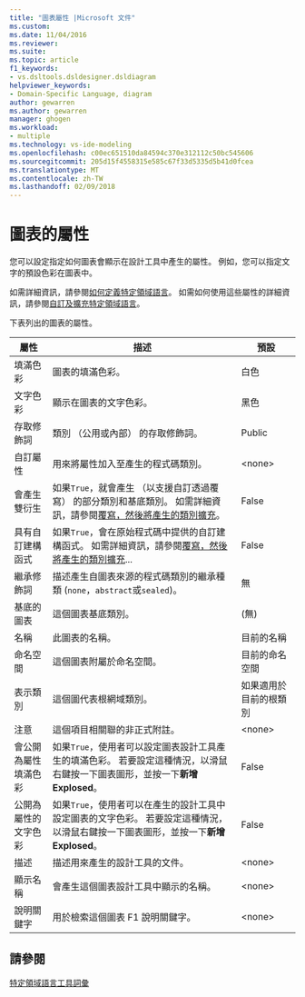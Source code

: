 ```yaml
---
title: "圖表屬性 |Microsoft 文件"
ms.custom: 
ms.date: 11/04/2016
ms.reviewer: 
ms.suite: 
ms.topic: article
f1_keywords:
- vs.dsltools.dsldesigner.dsldiagram
helpviewer_keywords:
- Domain-Specific Language, diagram
author: gewarren
ms.author: gewarren
manager: ghogen
ms.workload:
- multiple
ms.technology: vs-ide-modeling
ms.openlocfilehash: c00ec651510da84594c370e312112c50bc545606
ms.sourcegitcommit: 205d15f4558315e585c67f33d5335d5b41d0fcea
ms.translationtype: MT
ms.contentlocale: zh-TW
ms.lasthandoff: 02/09/2018
---
```

# <a name="properties-of-diagrams"></a>圖表的屬性
您可以設定指定如何圖表會顯示在設計工具中產生的屬性。 例如，您可以指定文字的預設色彩在圖表中。  
  
 如需詳細資訊，請參閱[如何定義特定領域語言](../modeling/how-to-define-a-domain-specific-language.md)。 如需如何使用這些屬性的詳細資訊，請參閱[自訂及擴充特定領域語言](../modeling/customizing-and-extending-a-domain-specific-language.md)。  
  
 下表列出的圖表的屬性。  
  
|屬性|描述|預設|  
|--------------|-----------------|-------------|  
|填滿色彩|圖表的填滿色彩。|白色|  
|文字色彩|顯示在圖表的文字色彩。|黑色|  
|存取修飾詞|類別 （公用或內部） 的存取修飾詞。|Public|  
|自訂屬性|用來將屬性加入至產生的程式碼類別。|\<none>|  
|會產生雙衍生|如果`True`，就會產生 （以支援自訂透過覆寫） 的部分類別和基底類別。 如需詳細資訊，請參閱[覆寫，然後將產生的類別擴充](../modeling/overriding-and-extending-the-generated-classes.md)。|False|  
|具有自訂建構函式|如果`True`，會在原始程式碼中提供的自訂建構函式。 如需詳細資訊，請參閱[覆寫，然後將產生的類別擴充](../modeling/overriding-and-extending-the-generated-classes.md)...|False|  
|繼承修飾詞|描述產生自圖表來源的程式碼類別的繼承種類 (`none`，`abstract`或`sealed`)。|無|  
|基底的圖表|這個圖表基底類別。|(無)|  
|名稱|此圖表的名稱。|目前的名稱|  
|命名空間|這個圖表附屬於命名空間。|目前的命名空間|  
|表示類別|這個圖代表根網域類別。|如果適用於目前的根類別|  
|注意|這個項目相關聯的非正式附註。|\<none>|  
|會公開為屬性填滿色彩|如果`True`，使用者可以設定圖表設計工具產生的填滿色彩。 若要設定這種情況，以滑鼠右鍵按一下圖表圖形，並按一下**新增 Explosed**。|False|  
|公開為屬性的文字色彩|如果`True`，使用者可以在產生的設計工具中設定圖表的文字色彩。 若要設定這種情況，以滑鼠右鍵按一下圖表圖形，並按一下**新增 Explosed**。|False|  
|描述|描述用來產生的設計工具的文件。|\<none>|  
|顯示名稱|會產生這個圖表設計工具中顯示的名稱。|\<none>|  
|說明關鍵字|用於檢索這個圖表 F1 說明關鍵字。|\<none>|  
  
## <a name="see-also"></a>請參閱  
 [特定領域語言工具詞彙](http://msdn.microsoft.com/ca5e84cb-a315-465c-be24-76aa3df276aa)